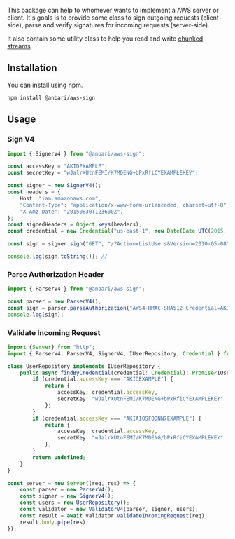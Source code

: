 This package can help to whomever wants to implement a AWS server or client.
It's goals is to provide some class to sign outgoing requests (client-side), parse and verify signatures for incoming requests (server-side).

It also contain some utility class to help you read and write [chunked streams](https://docs.aws.amazon.com/AmazonS3/latest/API/sigv4-streaming.html).

## Installation

You can install using npm.
```
npm install @anbari/aws-sign
```

## Usage

### Sign V4
```ts
import { SignerV4 } from "@anbari/aws-sign";

const accessKey = "AKIDEXAMPLE";
const secretKey = "wJalrXUtnFEMI/K7MDENG+bPxRfiCYEXAMPLEKEY";

const signer = new SignerV4();
const headers = {
	Host: "iam.amazonaws.com",
	"Content-Type": "application/x-www-form-urlencoded; charset=utf-8",
	"X-Amz-Date": "20150830T123600Z",
};
const signedHeaders = Object.keys(headers);
const credential = new Credential("us-east-1", new Date(Date.UTC(2015, 7, 30, 12, 36, 0, 0)), "iam", accessKey);

const sign = signer.sign("GET", "/?Action=ListUsers&Version=2010-05-08", headers, credential, secretKey, signedHeaders);

console.log(sign.toString()); // 
```

### Parse Authorization Header

```ts
import { ParserV4 } from "@anbari/aws-sign";

const parser = new ParserV4();
const sign = parser.parseAuthorization("AWS4-HMAC-SHA512 Credential=AKIDEXAMPLE/20150830/us-east-1/iam/aws4_request, SignedHeaders=content-type;host;x-amz-date, Signature=signature");
console.log(sign);
```

### Validate Incoming Request

```ts
import {Server} from "http";
import { ParserV4, ParserV4, SignerV4, IUserRepository, Credential } from "@anbari/aws-sign";

class UserRepository implements IUserRepository {
	public async findByCredential(credential: Credential): Promise<IUser | undefined> {
		if (credential.accessKey === "AKIDEXAMPLE") {
			return {
				accessKey: credential.accessKey,
				secretKey: "wJalrXUtnFEMI/K7MDENG+bPxRfiCYEXAMPLEKEY"
			};
		}
		if (credential.accessKey === "AKIAIOSFODNN7EXAMPLE") {
			return {
				accessKey: credential.accessKey,
				secretKey: "wJalrXUtnFEMI/K7MDENG/bPxRfiCYEXAMPLEKEY"
			};
		}
		return undefined;
	}
}

const server = new Server((req, res) => {
	const parser = new ParserV4();
	const signer = new SignerV4();
	const users = new UserRepository();
	const validator = new ValidatorV4(parser, signer, users);
	const result = await validator.validateIncomingRequest(req);
	result.body.pipe(res);
});

```
